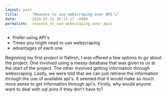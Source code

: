 ```yaml
---
layout: post
title:      "Reasons to use webscraping over API's"
date:       2020-07-31 16:11:17 -0400
permalink:  reasons_to_use_webscraping_over_apis
---
```


* Prefer using API's
* Times you might need to use webscraping
* advantages of each one

Beginning my first project in flatiron, I was offered a few options to go about the project. One involved using a messy database that was given to us at the start of the project. The other involved getting information through webscraping. Lastly, we were told that we can just retrieve the information through the use of available api's. It seemed that it would make so much more sense to get information through api's. Firstly, why would anyone want to deal with sql joins if they don't have to? 
